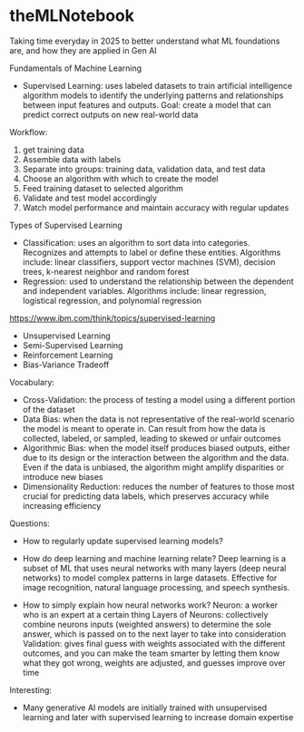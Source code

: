 # theMLNotebook

Taking time everyday in 2025 to better understand what ML foundations are, and how they are applied in Gen AI

Fundamentals of Machine Learning

- Supervised Learning: uses labeled datasets to train artificial intelligence algorithm models to identify the underlying patterns and relationships between input features and outputs. Goal: create a model that can predict correct outputs on new real-world data

Workflow:

1. get training data
2. Assemble data with labels
3. Separate into groups: training data, validation data, and test data
4. Choose an algorithm with which to create the model
5. Feed training dataset to selected algorithm
6. Validate and test model accordingly
7. Watch model performance and maintain accuracy with regular updates

Types of Supervised Learning

- Classification: uses an algorithm to sort data into categories. Recognizes and attempts to label or define these entities. Algorithms include: linear classifiers, support vector machines (SVM), decision trees, k-nearest neighbor and random forest
- Regression: used to understand the relationship between the dependent and independent variables. Algorithms include: linear regression, logistical regression, and polynomial regression

https://www.ibm.com/think/topics/supervised-learning

- Unsupervised Learning
- Semi-Supervised Learning
- Reinforcement Learning
- Bias-Variance Tradeoff

Vocabulary:

- Cross-Validation: the process of testing a model using a different portion of the dataset
- Data Bias: when the data is not representative of the real-world scenario the model is meant to operate in. Can result from how the data is collected, labeled, or sampled, leading to skewed or unfair outcomes
- Algorithmic Bias: when the model itself produces biased outputs, either due to its design or the interaction between the algorithm and the data. Even if the data is unbiased, the algorithm might amplify disparities or introduce new biases
- Dimensionality Reduction: reduces the number of features to those most crucial for predicting data labels, which preserves accuracy while increasing efficiency

Questions:

- How to regularly update supervised learning models?
- How do deep learning and machine learning relate?
  Deep learning is a subset of ML that uses neural networks with many layers (deep neural networks) to model complex patterns in large datasets. Effective for image recognition, natural language processing, and speech synthesis.

- How to simply explain how neural networks work?
  Neuron: a worker who is an expert at a certain thing
  Layers of Neurons: collectively combine neurons inputs (weighted answers) to determine the sole answer, which is passed on to the next layer to take into consideration
  Validation: gives final guess with weights associated with the different outcomes, and you can make the team smarter by letting them know what they got wrong, weights are adjusted, and guesses improve over time

Interesting:

- Many generative AI models are initially trained with unsupervised learning and later with supervised learning to increase domain expertise
